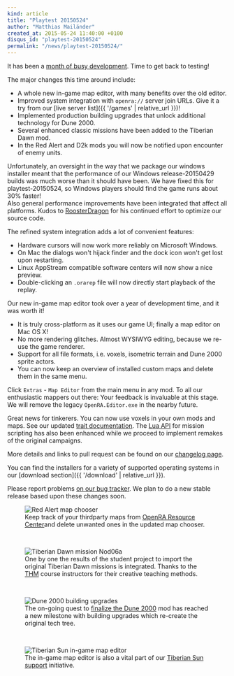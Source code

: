 ```yaml
---
kind: article
title: "Playtest 20150524"
author: "Matthias Mailänder"
created_at: 2015-05-24 11:40:00 +0100
disqus_id: "playtest-20150524"
permalink: "/news/playtest-20150524/"
---
```


It has been a [month of busy development](https://github.com/OpenRA/OpenRA/pulse/monthly). Time to get back to testing!

The major changes this time around include:

  - A whole new in-game map editor, with many benefits over the old editor.
  - Improved system integration with `openra://` server join URLs. Give it a try from our [live server list]({{ '/games' | relative_url }})!
  - Implemented production building upgrades that unlock additional technology for Dune 2000.
  - Several enhanced classic missions have been added to the Tiberian Dawn mod.
  - In the Red Alert and D2k mods you will now be notified upon encounter of enemy units.

Unfortunately, an oversight in the way that we package our windows installer meant that the performance of our Windows release-20150429 builds was much worse than it should have been. We have fixed this for playtest-20150524, so Windows players should find the game runs about 30% faster!<br>
Also general performance improvements have been integrated that affect all platforms. Kudos to [RoosterDragon](https://github.com/RoosterDragon) for his continued effort to optimize our source code.

The refined system integration adds a lot of convenient features:

  - Hardware cursors will now work more reliably on Microsoft Windows.
  - On Mac the dialogs won't hijack finder and the dock icon won't get lost upon restarting.
  - Linux AppStream compatible software centers will now show a nice preview.
  - Double-clicking an `.orarep` file will now directly start playback of the replay.

Our new in-game map editor took over a year of development time, and it was worth it!

  - It is truly cross-platform as it uses our game UI; finally a map editor on Mac OS X!
  - No more rendering glitches. Almost WYSIWYG editing, because we re-use the game renderer.
  - Support for all file formats, i.e. voxels, isometric terrain and Dune 2000 sprite actors.
  - You can now keep an overview of installed custom maps and delete them in the same menu.

Click `Extras` - `Map Editor` from the main menu in any mod. To all our enthusiastic mappers out there: Your feedback is invaluable at this stage. We will remove the legacy `OpenRA.Editor.exe` in the nearby future.

Great news for tinkerers. You can now use voxels in your own mods and maps. See our updated [trait documentation](https://github.com/OpenRA/OpenRA/wiki/Traits-(playtest)).
The [Lua API](https://github.com/OpenRA/OpenRA/wiki/Lua-API-(playtest)) for mission scripting has also been enhanced while we proceed to implement remakes of the original campaigns.

More details and links to pull request can be found on our [changelog page](https://github.com/OpenRA/OpenRA/wiki/Changelog/c13dfaf776382ccec5aa4722b1953a2bda61804c).

You can find the installers for a variety of supported operating systems in our [download section]({{ '/download' | relative_url }}).

Please report problems [on our bug tracker](https://bugs.openra.net). We plan to do a new stable release based upon these changes soon.

<figure>
  <img src="{{ '/images/news/20150524-ra-map-chooser.png' | relative_url }}" alt="Red Alert map chooser" />
  <figcaption>Keep track of your thirdparty maps from <a href="https://resource.openra.net/">OpenRA Resource Center</a>and delete unwanted ones in the updated map chooser.</figcaption>
</figure>
<br />
<figure>
  <img src="{{ '/images/news/20150524-cnc-nod06a.png' | relative_url }}" alt="Tiberian Dawn mission Nod06a" />
  <figcaption>One by one the results of the student project to import the original Tiberian Dawn missions is integrated. Thanks to the <a href="https://www.thm.de/site/en/">THM</a> course instructors for their creative teaching methods.</figcaption>
</figure>
<br />
<figure>
  <img src="{{ '/images/news/20150524-d2k-building-upgrades.png' | relative_url }}" alt="Dune 2000 building upgrades" />
  <figcaption>The on-going quest to <a href="https://github.com/OpenRA/OpenRA/issues/7751">finalize the Dune 2000</a> mod has reached a new milestone with building upgrades which re-create the original tech tree.</figcaption>
</figure>
<br />
<figure>
  <img src="{{ '/images/news/20150524-ts-ingame-editor.png' | relative_url }}" alt="Tiberian Sun in-game map editor" />
  <figcaption>The in-game map editor is also a vital part of our <a href="https://github.com/OpenRA/OpenRA/issues/5350">Tiberian Sun support</a> initiative.</figcaption>
</figure>
